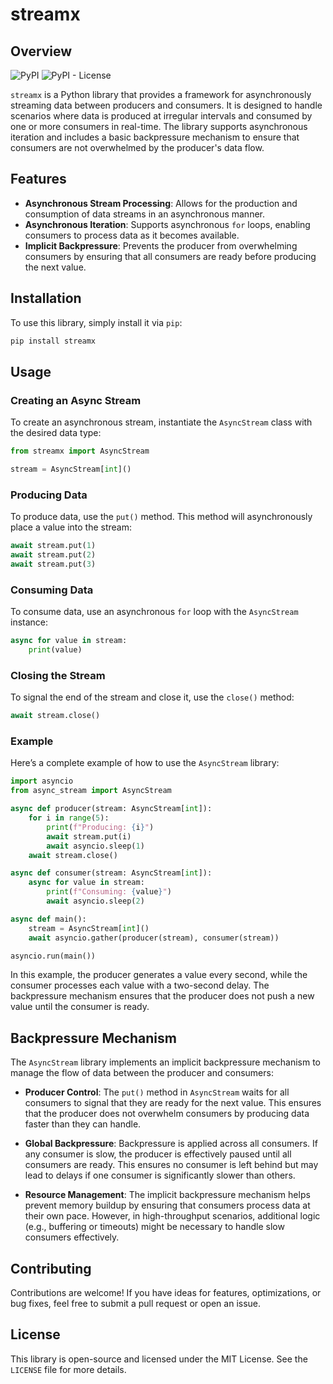 # streamx

## Overview

![PyPI](https://img.shields.io/pypi/v/streamx?style=for-the-badge) ![PyPI - License](https://img.shields.io/pypi/l/streamx?style=for-the-badge)

`streamx` is a Python library that provides a framework for asynchronously streaming data between producers and consumers. It is designed to handle scenarios where data is produced at irregular intervals and consumed by one or more consumers in real-time. The library supports asynchronous iteration and includes a basic backpressure mechanism to ensure that consumers are not overwhelmed by the producer's data flow.

## Features

- **Asynchronous Stream Processing**: Allows for the production and consumption of data streams in an asynchronous manner.
- **Asynchronous Iteration**: Supports asynchronous `for` loops, enabling consumers to process data as it becomes available.
- **Implicit Backpressure**: Prevents the producer from overwhelming consumers by ensuring that all consumers are ready before producing the next value.

## Installation

To use this library, simply install it via `pip`:
```bash
pip install streamx
```

## Usage

### Creating an Async Stream

To create an asynchronous stream, instantiate the `AsyncStream` class with the desired data type:

```python
from streamx import AsyncStream

stream = AsyncStream[int]()
```

### Producing Data

To produce data, use the `put()` method. This method will asynchronously place a value into the stream:

```python
await stream.put(1)
await stream.put(2)
await stream.put(3)
```

### Consuming Data

To consume data, use an asynchronous `for` loop with the `AsyncStream` instance:

```python
async for value in stream:
    print(value)
```

### Closing the Stream

To signal the end of the stream and close it, use the `close()` method:

```python
await stream.close()
```

### Example

Here’s a complete example of how to use the `AsyncStream` library:

```python
import asyncio
from async_stream import AsyncStream

async def producer(stream: AsyncStream[int]):
    for i in range(5):
        print(f"Producing: {i}")
        await stream.put(i)
        await asyncio.sleep(1)
    await stream.close()

async def consumer(stream: AsyncStream[int]):
    async for value in stream:
        print(f"Consuming: {value}")
        await asyncio.sleep(2)

async def main():
    stream = AsyncStream[int]()
    await asyncio.gather(producer(stream), consumer(stream))

asyncio.run(main())
```

In this example, the producer generates a value every second, while the consumer processes each value with a two-second delay. The backpressure mechanism ensures that the producer does not push a new value until the consumer is ready.

## Backpressure Mechanism

The `AsyncStream` library implements an implicit backpressure mechanism to manage the flow of data between the producer and consumers:

- **Producer Control**: The `put()` method in `AsyncStream` waits for all consumers to signal that they are ready for the next value. This ensures that the producer does not overwhelm consumers by producing data faster than they can handle.
  
- **Global Backpressure**: Backpressure is applied across all consumers. If any consumer is slow, the producer is effectively paused until all consumers are ready. This ensures no consumer is left behind but may lead to delays if one consumer is significantly slower than others.

- **Resource Management**: The implicit backpressure mechanism helps prevent memory buildup by ensuring that consumers process data at their own pace. However, in high-throughput scenarios, additional logic (e.g., buffering or timeouts) might be necessary to handle slow consumers effectively.

## Contributing

Contributions are welcome! If you have ideas for features, optimizations, or bug fixes, feel free to submit a pull request or open an issue.

## License

This library is open-source and licensed under the MIT License. See the `LICENSE` file for more details.
